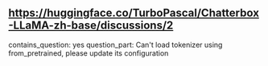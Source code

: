 ## https://huggingface.co/TurboPascal/Chatterbox-LLaMA-zh-base/discussions/2

contains_question: yes
question_part: Can't load tokenizer using from_pretrained, please update its configuration
